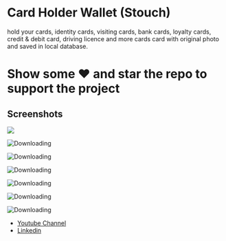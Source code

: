 # Card Holder Wallet (Stouch)

 hold your cards, identity cards, visiting cards, bank cards, loyalty cards, credit & debit card, driving licence and more cards card with  original photo and saved in local database.
 
 # Show some ❤️ and star the repo to support the project

## Screenshots


<img src="https://i.imgur.com/GKkXDZY.png"/>


![Downloading](https://i.imgur.com/6rdG3NW.png)


![Downloading](https://i.imgur.com/JpGnnfz.png)


![Downloading](https://i.imgur.com/s0ZyDFg.png)


![Downloading](https://i.imgur.com/OO4oPLl.png)


![Downloading](https://i.imgur.com/zG35bnV.jpg)


![Downloading](https://i.imgur.com/HG7LfBT.png)


- [Youtube Channel](https://www.youtube.com/c/XSLAYERTN)
- [Linkedin](https://www.linkedin.com/in/x-slayer/)

